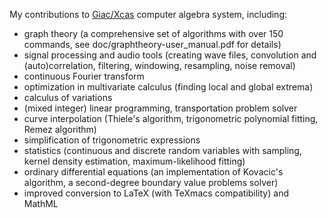 My contributions to [Giac/Xcas](https://www-fourier.ujf-grenoble.fr/~parisse/giac.html) computer algebra system, including:

- graph theory (a comprehensive set of algorithms with over 150 commands, see doc/graphtheory-user_manual.pdf for details)
- signal processing and audio tools (creating wave files, convolution and (auto)correlation, filtering, windowing, resampling, noise removal)
- continuous Fourier transform
- optimization in multivariate calculus (finding local and global extrema)
- calculus of variations
- (mixed integer) linear programming, transportation problem solver
- curve interpolation (Thiele's algorithm, trigonometric polynomial fitting, Remez algorithm)
- simplification of trigonometric expressions
- statistics (continuous and discrete random variables with sampling, kernel density estimation, maximum-likelihood fitting)
- ordinary differential equations (an implementation of Kovacic's algorithm, a second-degree boundary value problems solver)
- improved conversion to LaTeX (with TeXmacs compatibility) and MathML
